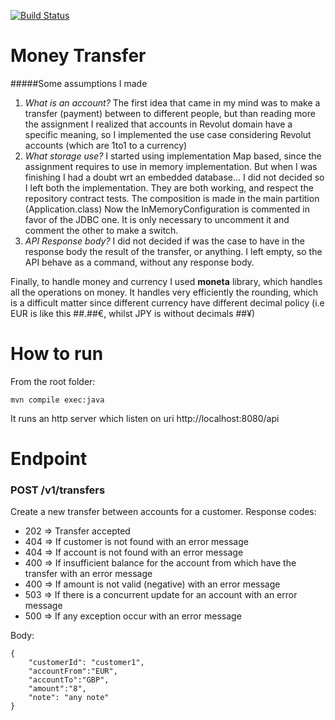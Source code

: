 [![Build Status](https://travis-ci.org/dlucia/moneytransfer.svg?branch=master)](https://travis-ci.org/dlucia/moneytransfer)
# Money Transfer

#####Some assumptions I made
1. *What is an account?* The first idea that came in my mind was to make a transfer (payment) between to different people,
but than reading more the assignment I realized that accounts in Revolut domain have a specific meaning, 
so I implemented the use case considering Revolut accounts (which are 1to1 to a currency)
2. *What storage use?* I started using implementation Map based, since the assignment requires to use in memory implementation.
But when I was finishing I had a doubt wrt an embedded database... I did not decided so I left both the implementation.
They are both working, and respect the repository contract tests. The composition is made in the main partition (Application.class)
Now the InMemoryConfiguration is commented in favor of the JDBC one. It is only necessary to uncomment it and comment the other to make a switch. 
3. *API Response body?* I did not decided if was the case to have in the response body the result of the transfer, or anything.
I left empty, so the API behave as a command, without any response body.

    
Finally, to handle money and currency I used **moneta** library, which handles all the operations on money.
It handles very efficiently the rounding, which is a difficult matter since different currency have different decimal policy 
(i.e EUR is like this ##.##€, whilst JPY is without decimals ##¥)

# How to run

From the root folder:
```
mvn compile exec:java
```

It runs an http server which listen on uri http://localhost:8080/api

# Endpoint

### POST /v1/transfers
Create a new transfer between accounts for a customer.
Response codes:
* 202 =\> Transfer accepted
* 404 =\> If customer is not found with an error message
* 404 =\> If account is not found with an error message
* 400 =\> If insufficient balance for the account from which have the transfer with an error message
* 400 =\> If amount is not valid (negative) with an error message
* 503 =\> If there is a concurrent update for an account with an error message
* 500 =\> If any exception occur with an error message

Body:
```
{
	"customerId": "customer1",
	"accountFrom":"EUR",
	"accountTo":"GBP",
	"amount":"8",
	"note": "any note"
}
```